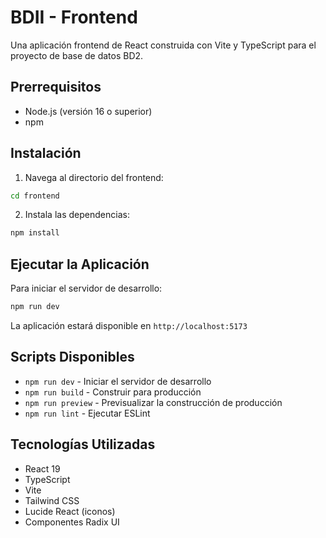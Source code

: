 # BDII - Frontend

Una aplicación frontend de React construida con Vite y TypeScript para el proyecto de base de datos BD2.

## Prerrequisitos

- Node.js (versión 16 o superior)
- npm

## Instalación

1. Navega al directorio del frontend:
```bash
cd frontend
```

2. Instala las dependencias:
```bash
npm install
```

## Ejecutar la Aplicación

Para iniciar el servidor de desarrollo:

```bash
npm run dev
```

La aplicación estará disponible en `http://localhost:5173`

## Scripts Disponibles

- `npm run dev` - Iniciar el servidor de desarrollo
- `npm run build` - Construir para producción
- `npm run preview` - Previsualizar la construcción de producción
- `npm run lint` - Ejecutar ESLint

## Tecnologías Utilizadas

- React 19
- TypeScript
- Vite
- Tailwind CSS
- Lucide React (iconos)
- Componentes Radix UI

